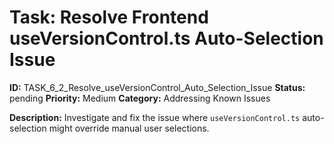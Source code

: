 # Task: Resolve Frontend useVersionControl.ts Auto-Selection Issue

**ID:** TASK_6_2_Resolve_useVersionControl_Auto_Selection_Issue
**Status:** pending
**Priority:** Medium
**Category:** Addressing Known Issues

**Description:**
Investigate and fix the issue where `useVersionControl.ts` auto-selection might override manual user selections.

